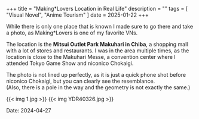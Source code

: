 +++
title = "Making*Lovers Location in Real Life"
description = ""
tags = [
  "Visual Novel",
  "Anime Tourism"
]
date = 2025-01-22
+++

While there is only one place that is known I made sure to go there and take a photo, as Making*Lovers is one of my favorite VNs.

The location is the **Mitsui Outlet Park Makuhari in Chiba**, a shopping mall with a lot of stores and restaurants.
I was in the area multiple times, as the location is close to the Makuhari Messe, a convention center where I attended Tokyo Game Show and niconico Chokaigi.

The photo is not lined up perfectly, as it is just a quick phone shot before niconico Chokaigi, but you can clearly see the resemblance.  
(Also, there is a pole in the way and the geometry is not exactly the same.)

{{< img 1.jpg >}}
{{< img YDR40326.jpg >}}

Date: 2024-04-27
